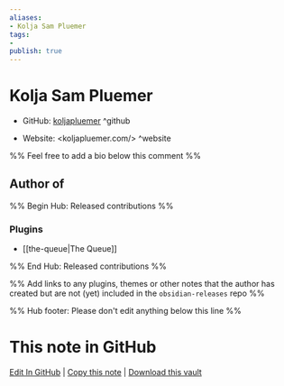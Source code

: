 ```yaml
---
aliases:
- Kolja Sam Pluemer
tags:
- 
publish: true
---
```


# Kolja Sam Pluemer

- GitHub: [koljapluemer](https://github.com/koljapluemer/) ^github
<!-- - Discord: `@` ^discord-->
- Website: <koljapluemer.com/> ^website
<!-- - [[Publish sites|Publish site]]: <https://> ^publish-->

%% Feel free to add a bio below this comment %%


## Author of

%% Begin Hub: Released contributions %%
### Plugins
- [[the-queue|The Queue]]

%% End Hub: Released contributions %%

%% Add links to any plugins, themes or other notes that the author has created but are not (yet) included in the `obsidian-releases` repo %%

<!--
### Unlisted plugins
-->

<!--
### Others
-->

<!--
## Sponsor this author
-->

<!-- - [[GitHub sponsors]]: [Sponsor @koljapluemer on GitHub Sponsors](https://github.com/sponsors/koljapluemer) ^github-sponsor-->
<!-- - [[Buy me a coffee]]: <https://> ^buy-me-a-coffee-->
<!-- - [[PayPal]]: <https://> ^paypal-->
<!-- - [[Patreon]]: <https://> ^patreon-->

<!--
## Follow this author
-->

<!-- - [[YouTube Channels|On YouTube]]: <https://> ^youtube-->
<!-- - Twitter: <https://> ^twitter-->
<!-- - ... -->

%% Hub footer: Please don't edit anything below this line %%

# This note in GitHub

<span class="git-footer">[Edit In GitHub](https://github.dev/obsidian-community/obsidian-hub/blob/main/01%20-%20Community/People/koljapluemer.md "git-hub-edit-note") | [Copy this note](https://raw.githubusercontent.com/obsidian-community/obsidian-hub/main/01%20-%20Community/People/koljapluemer.md "git-hub-copy-note") | [Download this vault](https://github.com/obsidian-community/obsidian-hub/archive/refs/heads/main.zip "git-hub-download-vault") </span>
